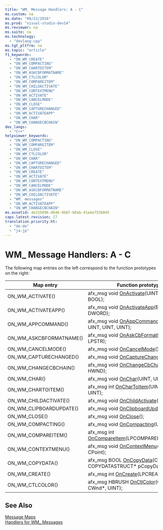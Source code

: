 ```yaml
---
title: "WM_ Message Handlers: A - C"
ms.custom: na
ms.date: "09/22/2016"
ms.prod: "visual-studio-dev14"
ms.reviewer: na
ms.suite: na
ms.technology: 
  - "devlang-cpp"
ms.tgt_pltfrm: na
ms.topic: "article"
f1_keywords: 
  - "ON_WM_CREATE"
  - "ON_WM_COMPACTING"
  - "ON_WM_CHARTOITEM"
  - "ON_WM_ASKCBFORMATNAME"
  - "ON_WM_CTLCOLOR"
  - "ON_WM_COMPAREITEM"
  - "ON_WM_CHILDACTIVATE"
  - "ON_WM_CONTEXTMENU"
  - "ON_WM_ACTIVATE"
  - "ON_WM_CANCELMODE"
  - "ON_WM_CLOSE"
  - "ON_WM_CAPTURECHANGED"
  - "ON_WM_ACTIVATEAPP"
  - "ON_WM_CHAR"
  - "ON_WM_CHANGECBCHAIN"
dev_langs: 
  - "C++"
helpviewer_keywords: 
  - "ON_WM_COMPACTING"
  - "ON_WM_COMPAREITEM"
  - "ON_WM_CLOSE"
  - "ON_WM_CTLCOLOR"
  - "ON_WM_CHAR"
  - "ON_WM_CAPTURECHANGED"
  - "ON_WM_CHARTOITEM"
  - "ON_WM_CREATE"
  - "ON_WM_ACTIVATE"
  - "ON_WM_CONTEXTMENU"
  - "ON_WM_CANCELMODE"
  - "ON_WM_ASKCBFORMATNAME"
  - "ON_WM_CHILDACTIVATE"
  - "WM_ messages"
  - "ON_WM_ACTIVATEAPP"
  - "ON_WM_CHANGECBCHAIN"
ms.assetid: 4e315896-d646-4b87-b0ab-41a4a753b045
caps.latest.revision: 17
translation.priority.ht: 
  - "de-de"
  - "ja-jp"
---
```

# WM_ Message Handlers: A - C
The following map entries on the left correspond to the function prototypes on the right:  
  
|Map entry|Function prototype|  
|---------------|------------------------|  
|ON_WM_ACTIVATE()|afx_msg void [OnActivate](../Topic/CWnd::OnActivate.md)(UINT, CWnd*, BOOL);|  
|ON_WM_ACTIVATEAPP()|afx_msg void [OnActivateApp](../Topic/CWnd::OnActivateApp.md)(BOOL, DWORD);|  
|ON_WM_APPCOMMAND()|afx_msg void [OnAppCommand](../Topic/CWnd::OnAppCommand.md)(CWnd*, UINT, UINT, UINT);|  
|ON_WM_ASKCBFORMATNAME()|afx_msg void [OnAskCbFormatName](../Topic/CWnd::OnAskCbFormatName.md)(UINT, LPSTR);|  
|ON_WM_CANCELMODE()|afx_msg void [OnCancelMode](../Topic/CWnd::OnCancelMode.md)();|  
|ON_WM_CAPTURECHANGED()|afx_msg void [OnCaptureChanged](../Topic/CWnd::OnCaptureChanged.md)(CWnd*);|  
|ON_WM_CHANGECBCHAIN()|afx_msg void [OnChangeCbChain](../Topic/CWnd::OnChangeCbChain.md)(HWND, HWND);|  
|ON_WM_CHAR()|afx_msg void [OnChar](../Topic/CWnd::OnChar.md)(UINT, UINT, UINT);|  
|ON_WM_CHARTOITEM()|afx_msg int [OnCharToItem](../Topic/CWnd::OnCharToItem.md)(UINT, CWnd*, UINT);|  
|ON_WM_CHILDACTIVATE()|afx_msg void [OnChildActivate](../Topic/CWnd::OnChildActivate.md)();|  
|ON_WM_CLIPBOARDUPDATE()|afx_msg void [OnClipboardUpdate](../Topic/CWnd::OnClipboardUpdate.md)();|  
|ON_WM_CLOSE()|afx_msg void [OnClose](../Topic/CWnd::OnClose.md)();|  
|ON_WM_COMPACTING()|afx_msg void [OnCompacting](../Topic/CWnd::OnCompacting.md)(UINT);|  
|ON_WM_COMPAREITEM()|afx_msg int [OnCompareItem](../Topic/CWnd::OnCompareItem.md)(LPCOMPAREITEMSTRUCT);|  
|ON_WM_CONTEXTMENU()|afx_msg void [OnContextMenu](../Topic/CWnd::OnContextMenu.md)(CWnd*, CPoint);|  
|ON_WM_COPYDATA()|afx_msg BOOL [OnCopyData](../Topic/CWnd::OnCopyData.md)(CWnd* pWnd, COPYDATASTRUCT\* pCopyDataStruct);|  
|ON_WM_CREATE()|afx_msg int [OnCreate](../Topic/CWnd::OnCreate.md)(LPCREATESTRUCT);|  
|ON_WM_CTLCOLOR()|afx_msg HBRUSH [OnCtlColor](../Topic/CWnd::OnCtlColor.md)(CDC*, CWnd\*, UINT);|  
  
## See Also  
 [Message Maps](../VS_csharp/message-maps--mfc-.md)   
 [Handlers for WM_ Messages](../VS_csharp/handlers-for-wm_-messages.md)